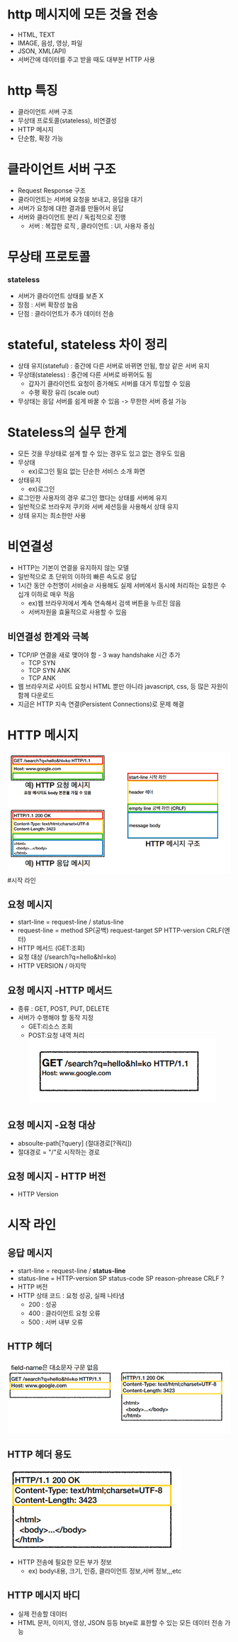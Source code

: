 # http 메시지에 모든 것을 전송
* HTML, TEXT
* IMAGE, 음성, 영상, 파일
* JSON, XML(API)
* 서버간에 데이터를 주고 받을 때도 대부분 HTTP 사용

# http 특징
* 클라이언트 서버 구조
* 무상태 프로토콜(stateless), 비연결성
* HTTP 메시지
* 단순함, 확장 가능

# 클라이언트 서버 구조
* Request Response 구조
* 클라이언트는 서버에 요청을 보내고, 응답을 대기
* 서버가 요청에 대한 결과를 만들어서 응답
* 서버와 클라이언트 분리 / 독립적으로 진행 
  * 서버 : 복잡한 로직 , 클라이언트 : UI, 사용자 중심

# 무상태 프로토콜
### stateless
* 서버가 클라이언트 상태를 보존 X
* 장점 : 서버 확장성 높음
* 단점 : 클라이언트가 추가 데이터 전송

# stateful, stateless 차이 정리
* 상태 유지(stateful) : 중간에 다른 서버로 바뀌면 안됨, 항상 같은 서버 유지
* 무상태(stateless) : 중간에 다른 서버로 바뀌어도 됨
  * 갑자기 클라이언트 요청이 증가해도 서버를 대거 투입할 수 있음
  * 수평 확장 유리 (scale out)
* 무상태는 응답 서버를 쉽게 바꿀 수 있음 -> 무한한 서버 증설 가능

# Stateless의 실무 한계
* 모든 것을 무상태로 설계 할 수 있는 경우도 있고 없는 경우도 있음
* 무상태
  * ex)로그인 필요 없는 단순한 서비스 소개 화면
* 상태유지
  * ex)로그인
* 로그인한 사용자의 경우 로그인 했다는 상태를 서버에 유지
* 일반적으로 브라우저 쿠키와 서버 세션등을 사용해서 상태 유지
* 상태 유지는 최소한만 사용

# 비연결성
* HTTP는 기본이 연결을 유지하지 않는 모델
* 일반적으로 초 단위의 이하의 빠른 속도로 응답
* 1시간 동안 수천명이 서비슬ㄹ 사용해도 실제 서버에서 동시에 처리하는 요청은 수십개 이하로 매우 적음
  * ex)웹 브라우저에서 계속 연속해서 검색 버튼을 누르진 않음
  * 서버자원을 효율적으로 사용할 수 있음

## 비연결성 한계와 극복
* TCP/IP 연결을 새로 맺어야 함 - 3 way handshake 시간 추가
  * TCP SYN
  * TCP SYN ANK
  * TCP ANK
* 웹 브라우저로 사이트 요청시 HTML 뿐만 아니라 javascript, css, 등 많은 자원이 함께 다운로드
* 지금은 HTTP 지속 연결(Persistent Connections)로 문제 해결

# HTTP 메시지
![img.png](img.png)
#시작 라인
## 요청 메시지
* start-line = request-line / status-line
* request-line = method SP(공백) request-target SP HTTP-version CRLF(엔터)
* HTTP 메서드 (GET:조회)
* 요청 대상 (/search?q=hello&hl=ko)
* HTTP VERSION / 마지막
## 요청 메시지 -HTTP 메서드
* 종류 : GET, POST, PUT, DELETE 
* 서버가 수행해야 할 동작 지정
  * GET:리소스 조회
  * POST:요청 내역 처리
![img_1.png](img_1.png)
## 요청 메시지 -요청 대상
* absoulte-path[?query] (절대경로[?쿼리])
* 절대경로 = "/"로 시작하는 경로
## 요청 메시지 - HTTP 버전
* HTTP Version
# 시작 라인
## 응답 메시지
* start-line = request-line / <strong>status-line</strong>
* status-line = HTTP-version SP status-code SP reason-phrease CRLF ? 
* HTTP 버전
* HTTP 상태 코드 : 요청 성공, 실패 나타냄
  * 200 : 성공
  * 400 : 클라이언트 요청 오류
  * 500 : 서버 내부 오류
## HTTP 헤더  

![img_2.png](img_2.png)
## HTTP 헤더 용도
![img_3.png](img_3.png)
* HTTP 전송에 필요한 모든 부가 정보
  * ex) body내용, 크기, 인증, 클라이언트 정보,서버 정보,,,etc
## HTTP 메시지 바디
* 실제 전송할 데이터
* HTML 문저, 이미지, 영상, JSON 등등 btye로 표한할 수 있는 모든 데이터 전송 가능